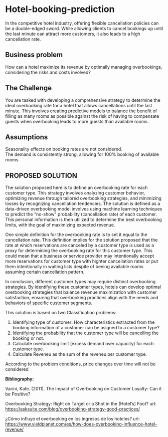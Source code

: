 # Hotel-booking-prediction
In the competitive hotel industry, offering flexible cancellation policies can be a double-edged sword. While allowing clients to cancel bookings up until the last minute can attract more customers, it also leads to a high cancellation rate.

## Business problem ##
How can a hotel maximize its revenue by optimally managing overbookings, considering the
risks and costs involved?

## The Challenge ## 
You are tasked with developing a comprehensive strategy to determine the ideal overbooking
rate for a hotel that allows cancellations until the last minute. This involves creating predictive
models to balance the benefit of filling as many rooms as possible against the risk of having to
compensate guests when overbooking leads to more guests than available rooms.

## Assumptions ##
Seasonality effects on booking rates are not considered.  
The demand is consistently strong, allowing for 100% booking of available rooms.

## PROPOSED SOLUTION ##
The solution proposed here is to define an overbooking rate for each customer type. This strategy involves analyzing customer behavior, optimizing revenue through tailored overbooking strategies, and minimizing losses by recognizing cancellation tendencies. The solution is defined as a data-driven overbooking model involves using machine learning techniques to predict the "no-show" probability (cancellation rate) of each customer. This personal information is then utilized to determine the best overbooking limits, with the goal of maximizing expected revenue. 

One simple definition for the overbooking rate is to set it equal to the cancellation rate. This definition implies for the solution proposed that the rate at which reservations are canceled by a customer type is used as a proxy for determining the overbooking rate for this customer type. This could mean that a business or service provider may intentionally accept more reservations for customer type with highter cancellation rates or put them intentionally in waiting lists despite of beeing available rooms assuming certain cancellation pattern. 

In conclusion,  different customer types may require distinct overbooking strategies. By identifying these customer types, hotels can develop optimal overbooking strategies that balance revenue maximization with customer satisfaction, ensuring that overbooking practices align with the needs and behaviors of specific customer segments.

This solution is based on two Classification problems:
1. Identifying type of customer: How characteristics extracted from the booking information of a customer can be asigned to a customer type?
2. Identifying the probability that the customer type will be cancelling the booking or not.
3. Calculate overbooking limit (excess demand over capacity) for each customer type. 
4. Calculate Reveneu as the sum of the reveneu per customer type.


According to the problem conditions, price changes over time will not be considered

**Bibliography:**
    
Varini, Kate. (2011). The Impact of Overbooking on Customer Loyalty: Can it be Positive?

Overbooking Strategy: Right on Target or a Shot in the (Hotel’s) Foot?
url: https://asksuite.com/blog/overbooking-strategy-good-practices/

¿Cómo influye el overbooking en los ingresos de los hoteles?
url: https://www.yieldplanet.com/es/how-does-overbooking-influence-hotel-revenue/

